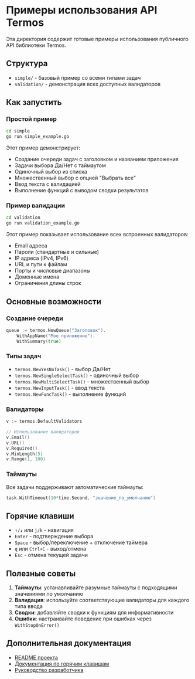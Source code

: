 # Примеры использования API Termos

Эта директория содержит готовые примеры использования публичного API библиотеки Termos.

## Структура

- `simple/` - базовый пример со всеми типами задач
- `validation/` - демонстрация всех доступных валидаторов

## Как запустить

### Простой пример

```bash
cd simple
go run simple_example.go
```

Этот пример демонстрирует:
- Создание очереди задач с заголовком и названием приложения
- Задачи выбора Да/Нет с таймаутом
- Одиночный выбор из списка
- Множественный выбор с опцией "Выбрать все"
- Ввод текста с валидацией
- Выполнение функций с выводом сводки результатов

### Пример валидации

```bash
cd validation
go run validation_example.go
```

Этот пример показывает использование всех встроенных валидаторов:
- Email адреса
- Пароли (стандартные и сильные)
- IP адреса (IPv4, IPv6)
- URL и пути к файлам
- Порты и числовые диапазоны
- Доменные имена
- Ограничения длины строк

## Основные возможности

### Создание очереди

```go
queue := termos.NewQueue("Заголовок").
    WithAppName("Мое приложение").
    WithSummary(true)
```

### Типы задач

- `termos.NewYesNoTask()` - выбор Да/Нет
- `termos.NewSingleSelectTask()` - одиночный выбор
- `termos.NewMultiSelectTask()` - множественный выбор
- `termos.NewInputTask()` - ввод текста
- `termos.NewFuncTask()` - выполнение функций

### Валидаторы

```go
v := termos.DefaultValidators

// Использование валидаторов
v.Email()
v.URL()
v.Required()
v.MinLength(5)
v.Range(1, 100)
```

### Таймауты

Все задачи поддерживают автоматические таймауты:

```go
task.WithTimeout(10*time.Second, "значение_по_умолчанию")
```

## Горячие клавиши

- `↑/↓` или `j/k` - навигация
- `Enter` - подтверждение выбора
- `Space` - выбор/переключение + отключение таймера
- `q` или `Ctrl+C` - выход/отмена
- `Esc` - отмена текущей задачи

## Полезные советы

1. **Таймауты**: устанавливайте разумные таймауты с подходящими значениями по умолчанию
2. **Валидация**: используйте соответствующие валидаторы для каждого типа ввода
3. **Сводки**: добавляйте сводки к функциям для информативности
4. **Ошибки**: настраивайте поведение при ошибках через `WithStopOnError()`

## Дополнительная документация

- [README проекта](../../README.md)
- [Документация по горячим клавишам](../../docs/HOTKEYS.md)
- [Руководство разработчика](../../docs/DEVDOC.md)
